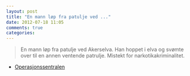 ```yaml
---
layout: post
title: "En mann løp fra patulje ved ..."
date: 2012-07-18 11:05
comments: true
categories: 
---
```


> En mann løp fra patulje ved Akerselva. Han hoppet i elva og svømte over til en annen ventende patrulje. Mistekt for narkotikakriminalitet. 
- [Operasjonssentralen](http://twitter.com/oslopolitiops/status/225652592833863681)
